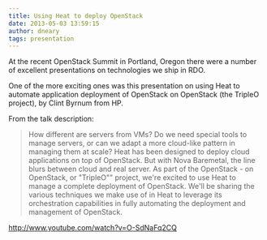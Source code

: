 ```yaml
---
title: Using Heat to deploy OpenStack
date: 2013-05-03 13:59:15
author: dneary
tags: presentation
---
```


At the recent OpenStack Summit in Portland, Oregon there were a number of excellent presentations on technologies we ship in RDO.

One of the more exciting ones was this presentation on using Heat to automate application deployment of OpenStack on OpenStack (the TripleO project), by Clint Byrnum from HP.

From the talk description:
> How different are servers from VMs? Do we need special tools to manage servers, or 
> can we adapt a more cloud-like pattern in managing them at scale? Heat has been
> designed to deploy cloud applications on top of OpenStack. But with Nova Baremetal,
> the line blurs between cloud and real server. As part of the OpenStack - on OpenStack,
> or "TripleO"" project, we're excited to use Heat to manage a complete deployment of
> OpenStack. We'll be sharing the various techniques we make use of in Heat to leverage
> its orchestration capabilities in fully automating the deployment and management of
> OpenStack. 

http://www.youtube.com/watch?v=O-SdNaFq2CQ

